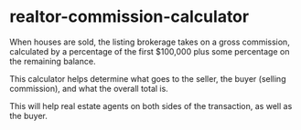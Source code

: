 # realtor-commission-calculator

When houses are sold, the listing brokerage takes on a gross commission, calculated by a percentage of the first $100,000 plus some percentage on the remaining balance.

This calculator helps determine what goes to the seller, the buyer (selling commission), and what the overall total is.

This will help real estate agents on both sides of the transaction, as well as the buyer.
